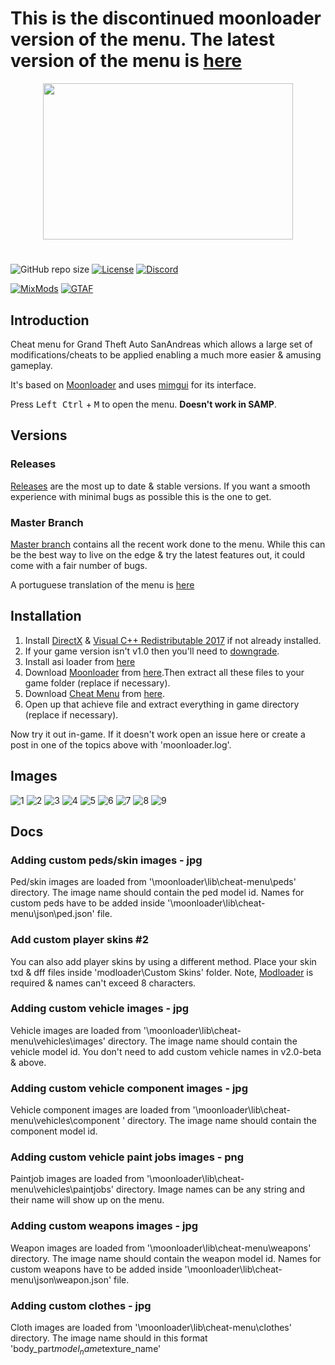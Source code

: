 # This is the discontinued moonloader version of the menu. The latest version of the menu is [here](https://github.com/user-grinch/Cheat-Menu)


<p align="center">
  <img width="400" height="250" src="https://i.imgur.com/fZ71SbF.png">
</p>

#
![GitHub repo size](https://img.shields.io/github/repo-size/user-grinch/Cheat-Menu?label=Size&style=for-the-badge)
[![License](https://img.shields.io/github/license/user-grinch/Cheat-Menu?style=for-the-badge)](https://github.com/user-grinch/Cheat-Menu/blob/master/LICENSE)
[![Discord](https://img.shields.io/discord/689515979847237649?label=Discord&style=for-the-badge)](https://discord.gg/ZzW7kmf)

[![MixMods](https://img.shields.io/badge/Topic-Mixmods-%234e4784?style=for-the-badge)](https://forum.mixmods.com.br/f5-scripts-codigos/t1777-lua-cheat-menu)
[![GTAF](https://img.shields.io/badge/Topic-GTA%20Forums-%23244052?style=for-the-badge)](https://gtaforums.com/topic/961636-moon-cheat-menu/)
## Introduction

Cheat menu for Grand Theft Auto SanAndreas which allows a large set of modifications/cheats to be applied enabling a much more easier & amusing gameplay.

It's based on [Moonloader](https://gtaforums.com/topic/890987-moonloader/) and uses [mimgui](https://github.com/THE-FYP/mimgui) for its interface.

Press <kbd>Left Ctrl</kbd> + <kbd>M</kbd> to open the menu. <b>Doesn't work in SAMP</b>.

## Versions

### Releases
[Releases](https://github.com/inanahammad/Cheat-Menu/releases) are the most up to date & stable versions. If you want a smooth experience with minimal bugs as possible this is the one to get.

### Master Branch
[Master branch](https://github.com/inanahammad/Cheat-Menu) contains all the recent work done to the menu. While this can be the best way to live on the edge & try the latest features out, it could come with a fair number of bugs.

A portuguese translation of the menu is [here](https://github.com/Dowglass/Cheat-Menu)

## Installation

1. Install [DirectX](https://www.microsoft.com/en-us/download/details.aspx?id=35) &  [Visual C++ Redistributable 2017](https://aka.ms/vs/16/release/vc_redist.x86.exe) if not already installed.
2. If your game version isn't v1.0 then you'll need to [downgrade](https://gtaforums.com/topic/927016-san-andreas-downgrader/).
3. Install asi loader from [here](https://www.gtagarage.com/mods/show.php?id=21709)
4. Download [Moonloader](https://gtaforums.com/topic/890987-moonloader/) from [here](https://blast.hk/moonloader/files/moonloader-026.zip).Then extract all these files to your game folder (replace if necessary).
5. Download [Cheat Menu](https://forum.mixmods.com.br/f5-scripts-codigos/t1777-lua-cheat-menu) from [here](https://github.com/inanahammad/Cheat-Menu/releases).
6. Open up that achieve file and extract everything in game directory (replace if necessary).

Now try it out in-game. If it doesn't work open an issue here or create a post in one of the topics above with 'moonloader.log'.

## Images
![1](https://raw.githubusercontent.com/user-grinch/user-grinch.github.io/master/assets/img/mods/cheat-menu/teleport.gif)
![2](https://raw.githubusercontent.com/user-grinch/user-grinch.github.io/master/assets/img/mods/cheat-menu/player.gif)
![3](https://raw.githubusercontent.com/user-grinch/user-grinch.github.io/master/assets/img/mods/cheat-menu/ped.gif)
![4](https://raw.githubusercontent.com/user-grinch/user-grinch.github.io/master/assets/img/mods/cheat-menu/animation.gif)
![5](https://raw.githubusercontent.com/user-grinch/user-grinch.github.io/master/assets/img/mods/cheat-menu/vehicle.gif)
![6](https://raw.githubusercontent.com/user-grinch/user-grinch.github.io/master/assets/img/mods/cheat-menu/weapon.gif)
![7](https://raw.githubusercontent.com/user-grinch/user-grinch.github.io/master/assets/img/mods/cheat-menu/game.gif)
![8](https://raw.githubusercontent.com/user-grinch/user-grinch.github.io/master/assets/img/mods/cheat-menu/visual.gif)
![9](https://raw.githubusercontent.com/user-grinch/user-grinch.github.io/master/assets/img/mods/cheat-menu/menu.gif)

## Docs 

### Adding custom peds/skin images - jpg

Ped/skin images are loaded from '\moonloader\lib\cheat-menu\peds\' directory. The image name should contain the ped model id. Names for custom peds have to be added inside '\moonloader\lib\cheat-menu\json\ped.json' file.

### Add custom player skins #2

You can also add player skins by using a different method. Place your skin txd & dff files inside 'modloader\Custom Skins\' folder. Note, [Modloader](https://gtaforums.com/topic/669520-mod-loader/) is required & names can't exceed 8 characters. 

### Adding custom vehicle images - jpg

Vehicle images are loaded from '\moonloader\lib\cheat-menu\vehicles\images\' directory. The image name should contain the vehicle model id. You don't need to add custom vehicle names in v2.0-beta & above.

### Adding custom vehicle component images - jpg

Vehicle component images are loaded from '\moonloader\lib\cheat-menu\vehicles\component \' directory. The image name should contain the component model id.

### Adding custom vehicle paint jobs images - png

Paintjob images are loaded from '\moonloader\lib\cheat-menu\vehicles\paintjobs\' directory. Image names can be any string and their name will show up on the menu.

### Adding custom weapons images - jpg

Weapon images are loaded from '\moonloader\lib\cheat-menu\weapons\' directory. The image name should contain the weapon model id. Names for custom weapons have to be added inside '\moonloader\lib\cheat-menu\json\weapon.json' file.

### Adding custom clothes - jpg

Cloth images are loaded from '\moonloader\lib\cheat-menu\clothes\' directory. The image name should in this format 'body_part$model_name$texture_name'
